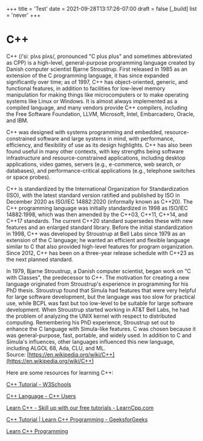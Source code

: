 +++
title = 'Test'
date = 2021-09-28T13:17:26-07:00
draft = false
[_build]
  list = 'never'
+++

C++
===




C++ (/ˈsiː plʌs plʌs/, pronounced "C plus plus" and sometimes abbreviated as CPP) is a high-level, general-purpose programming language created by Danish computer scientist Bjarne Stroustrup. First released in 1985 as an extension of the C programming language, it has since expanded significantly over time; as of 1997, C++ has object-oriented, generic, and functional features, in addition to facilities for low-level memory manipulation for making things like microcomputers or to make operating systems like Linux or Windows. It is almost always implemented as a compiled language, and many vendors provide C++ compilers, including the Free Software Foundation, LLVM, Microsoft, Intel, Embarcadero, Oracle, and IBM.

C++ was designed with systems programming and embedded, resource-constrained software and large systems in mind, with performance, efficiency, and flexibility of use as its design highlights. C++ has also been found useful in many other contexts, with key strengths being software infrastructure and resource-constrained applications, including desktop applications, video games, servers (e.g., e-commerce, web search, or databases), and performance-critical applications (e.g., telephone switches or space probes).

C++ is standardized by the International Organization for Standardization (ISO), with the latest standard version ratified and published by ISO in December 2020 as ISO/IEC 14882:2020 (informally known as C++20). The C++ programming language was initially standardized in 1998 as ISO/IEC 14882:1998, which was then amended by the C++03, C++11, C++14, and C++17 standards. The current C++20 standard supersedes these with new features and an enlarged standard library. Before the initial standardization in 1998, C++ was developed by Stroustrup at Bell Labs since 1979 as an extension of the C language; he wanted an efficient and flexible language similar to C that also provided high-level features for program organization. Since 2012, C++ has been on a three-year release schedule with C++23 as the next planned standard.

In 1979, Bjarne Stroustrup, a Danish computer scientist, began work on "C with Classes", the predecessor to C++. The motivation for creating a new language originated from Stroustrup's experience in programming for his PhD thesis. Stroustrup found that Simula had features that were very helpful for large software development, but the language was too slow for practical use, while BCPL was fast but too low-level to be suitable for large software development. When Stroustrup started working in AT&T Bell Labs, he had the problem of analyzing the UNIX kernel with respect to distributed computing. Remembering his PhD experience, Stroustrup set out to enhance the C language with Simula-like features. C was chosen because it was general-purpose, fast, portable, and widely used. In addition to C and Simula's influences, other languages influenced this new language, including ALGOL 68, Ada, CLU, and ML.  
Source: [https://en.wikipedia.org/wiki/C++](https://en.wikipedia.org/wiki/C++)

Here are some resources for learning C++:

[C++ Tutorial - W3Schools](https://www.w3schools.com/cpp/default.asp)

[C++ Language - C++ Users](https://cplusplus.com/doc/tutorial/)

[Learn C++ - Skill up with our free tutorials - LearnCpp.com](https://www.learncpp.com/)

[C++ Tutorial | Learn C++ Programming - GeeksforGeeks](https://www.geeksforgeeks.org/cpp-tutorial/)

[Learn C++ Programming](https://www.programiz.com/cpp-programming)
